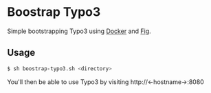# Boostrap Typo3

Simple bootstrapping Typo3 using [Docker](https://www.docker.com/) 
and [Fig](http://www.fig.sh/).

## Usage

```bash
$ sh boostrap-typo3.sh <directory> 
```

You'll then be able to use Typo3 by visiting http://<-hostname->:8080
